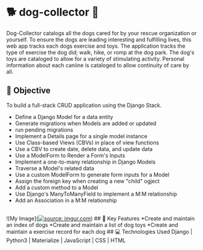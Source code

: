 # 🐕 dog-collector 🐶
Dog-Collector catalogs all the dogs cared for by your rescue organization or yourself. To ensure the dogs are leading interesting and fulfilling lives, this web app tracks each dogs exercise and toys.  The application tracks the type of exercise the dog did; walk, hike, or romp at the dog park. The dog's toys are cataloged to allow for a variety of stimulating activity. Personal information about each caniine is cataloged to allow continuity of care by all. 
## :guide_dog: Objective
To build a full-stack CRUD application using the Django Stack.
* Define a Django Model for a data entity
* Generate migrations when Models are added or updated
* run pending migrations
* Implement a Details page for a single model instance
* Use Class-based Views (CBVs) in place of view functions
* Use a CBV to create date, delete data, and update data
* Use a ModelForm to Render a Form's Inputs
* Implement a one-to-many relationship in Django Models
* Traverse a Model's related data
* Use a custom ModelForm to generate form inputs for a Model
* Assign the foreign key when creating a new "child" ogject
* Add a custom method to a Model
* Use Django's ManyToManyField to implement a M:M relationship
* Add an Association in a M:M relationship
 <br>
![My Image](<a href="https://imgur.com/cqaeIcL"><img src="https://i.imgur.com/cqaeIcL.png" title="source: imgur.com" /></a>)
## 🔑 Key Features
*Create and maintain an index of dogs
*Create and maintain a list of dog toys
*Create and maintain a exercise record for each dog
## 💻 Technologies Used
Django | Python3 | Materialize | JavaScript | CSS | HTML
